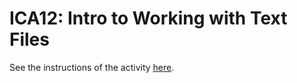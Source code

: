 # ICA12: Intro to Working with Text Files
See the instructions of the activity [here](https://docs.google.com/document/d/1mGvnVHGLDAwuvphTpTmA9rZQ8KCT92DA9XCgh2D0OLo/preview).
